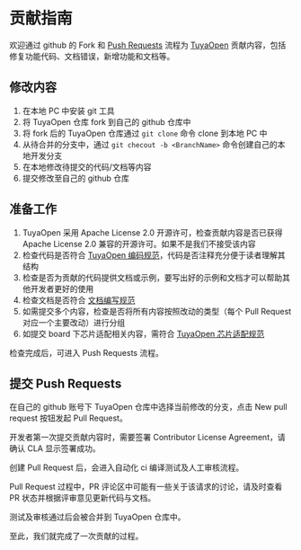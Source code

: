 # 贡献指南

欢迎通过 github 的 Fork 和 [Push Requests](https://docs.github.com/zh/pull-requests/collaborating-with-pull-requests/proposing-changes-to-your-work-with-pull-requests/about-pull-requests) 流程为 [TuyaOpen](https://github.com/tuya/TuyaOpen) 贡献内容，包括修复功能代码、文档错误，新增功能和文档等。

## 修改内容

1. 在本地 PC 中安装 git 工具
2. 将 TuyaOpen 仓库 fork 到自己的 github 仓库中
3. 将 fork 后的 TuyaOpen 仓库通过 `git clone` 命令 clone 到本地 PC 中
4. 从待合并的分支中，通过 `git checout -b <BranchName>` 命令创建自己的本地开发分支
5. 在本地修改待提交的代码/文档等内容
6. 提交修改至自己的 github 仓库

## 准备工作

1. TuyaOpen 采用 Apache License 2.0 开源许可，检查贡献内容是否已获得  Apache License 2.0 兼容的开源许可。如果不是我们不接受该内容
2. 检查代码是否符合 [TuyaOpen 编码规范](./coding-style-guide.md)，代码是否注释充分便于读者理解其结构
3. 检查是否为贡献的代码提供文档或示例，要写出好的示例和文档才可以帮助其他开发者更好的使用
4. 检查文档是否符合 [文档编写规范](./contribute-guide.md)
5. 如需提交多个内容，检查是否将所有内容按照改动的类型（每个 Pull Request 对应一个主要改动）进行分组
6. 如提交 board 下芯片适配相关内容，需符合 [TuyaOpen 芯片适配规范](../new_hardware/adding-new-chip-platform-support.md)

检查完成后，可进入 Push Requests 流程。

## 提交 Push Requests

在自己的 github 账号下 TuyaOpen 仓库中选择当前修改的分支，点击 New pull request 按钮发起 Pull Request。

开发者第一次提交贡献内容时，需要签署 Contributor License Agreement，请确认 CLA 显示签署成功。

创建 Pull Request 后，会进入自动化 ci 编译测试及人工审核流程。

Pull Request 过程中，PR 评论区中可能有一些关于该请求的讨论，请及时查看 PR 状态并根据评审意见更新代码与文档。

测试及审核通过后会被合并到 TuyaOpen 仓库中。

至此，我们就完成了一次贡献的过程。 